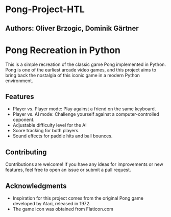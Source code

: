 # Pong-Project-HTL

## Authors: Oliver Brzogic, Dominik Gärtner

# Pong Recreation in Python
This is a simple recreation of the classic game Pong implemented in Python. Pong is one of the earliest arcade video games, and this project aims to bring back the nostalgia of this iconic game in a modern Python environment.

## Features
- Player vs. Player mode: Play against a friend on the same keyboard.
- Player vs. AI mode: Challenge yourself against a computer-controlled opponent.
- Adjustable difficulty level for the AI
- Score tracking for both players.
- Sound effects for paddle hits and ball bounces.

## Contributing
Contributions are welcome! If you have any ideas for improvements or new features, feel free to open an issue or submit a pull request.

## Acknowledgments
- Inspiration for this project comes from the original Pong game developed by Atari, released in 1972.
- The game icon was obtained from Flaticon.com
